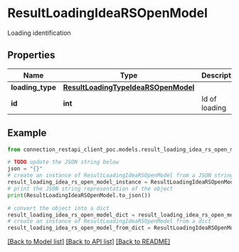 # ResultLoadingIdeaRSOpenModel

Loading identification

## Properties

Name | Type | Description | Notes
------------ | ------------- | ------------- | -------------
**loading_type** | [**ResultLoadingTypeIdeaRSOpenModel**](ResultLoadingTypeIdeaRSOpenModel.md) |  | [optional] 
**id** | **int** | Id of loading | [optional] 

## Example

```python
from connection_restapi_client_poc.models.result_loading_idea_rs_open_model import ResultLoadingIdeaRSOpenModel

# TODO update the JSON string below
json = "{}"
# create an instance of ResultLoadingIdeaRSOpenModel from a JSON string
result_loading_idea_rs_open_model_instance = ResultLoadingIdeaRSOpenModel.from_json(json)
# print the JSON string representation of the object
print(ResultLoadingIdeaRSOpenModel.to_json())

# convert the object into a dict
result_loading_idea_rs_open_model_dict = result_loading_idea_rs_open_model_instance.to_dict()
# create an instance of ResultLoadingIdeaRSOpenModel from a dict
result_loading_idea_rs_open_model_from_dict = ResultLoadingIdeaRSOpenModel.from_dict(result_loading_idea_rs_open_model_dict)
```
[[Back to Model list]](../README.md#documentation-for-models) [[Back to API list]](../README.md#documentation-for-api-endpoints) [[Back to README]](../README.md)



